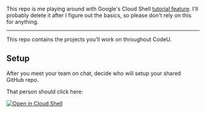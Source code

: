 This repo is me playing around with Google's Cloud Shell [tutorial feature](https://cloud.google.com/shell/docs/tutorials). I'll probably delete it after I figure out the basics, so please don't rely on this for anything.

---

This repo contains the projects you'll work on throughout CodeU.

## Setup

After you meet your team on chat, decide who will setup your shared GitHub repo.

That person should click here:

[![Open in Cloud Shell](https://gstatic.com/cloudssh/images/open-btn.svg)](https://console.cloud.google.com/cloudshell/editor?cloudshell_git_repo=https://github.com/KevinWorkman/gcloud-tutorials.git&cloudshell_tutorial=week-0-setup/walkthrough.md)